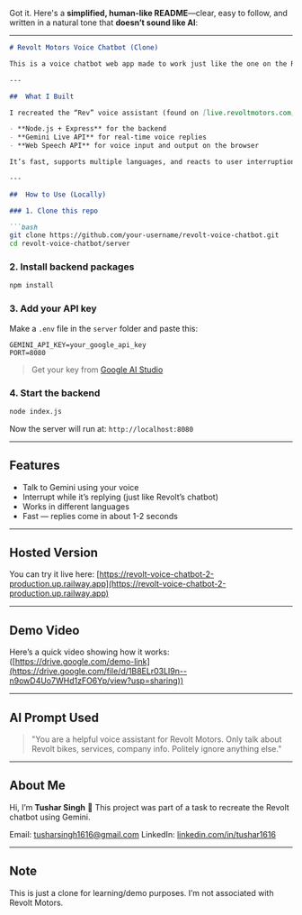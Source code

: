 Got it. Here's a **simplified, human-like README**—clear, easy to follow, and written in a natural tone that **doesn’t sound like AI**:

---

````markdown
# Revolt Motors Voice Chatbot (Clone)

This is a voice chatbot web app made to work just like the one on the Revolt Motors website. You can talk to it, interrupt it while it's speaking, and get fast responses — just like the original.

---

##  What I Built

I recreated the “Rev” voice assistant (found on [live.revoltmotors.com](https://live.revoltmotors.com)) using:

- **Node.js + Express** for the backend
- **Gemini Live API** for real-time voice replies
- **Web Speech API** for voice input and output on the browser

It’s fast, supports multiple languages, and reacts to user interruptions mid-conversation — just like the real one.

---

##  How to Use (Locally)

### 1. Clone this repo

```bash
git clone https://github.com/your-username/revolt-voice-chatbot.git
cd revolt-voice-chatbot/server
````

### 2. Install backend packages

```bash
npm install
```

### 3. Add your API key

Make a `.env` file in the `server` folder and paste this:

```
GEMINI_API_KEY=your_google_api_key
PORT=8080
```

> Get your key from [Google AI Studio](https://aistudio.google.com/app/apikey)

### 4. Start the backend

```bash
node index.js
```

Now the server will run at: `http://localhost:8080`

---

##  Features

*  Talk to Gemini using your voice
*  Interrupt while it’s replying (just like Revolt’s chatbot)
*  Works in different languages
*  Fast — replies come in about 1-2 seconds

---

##  Hosted Version

You can try it live here:
 [https://revolt-voice-chatbot-2-production.up.railway.app](https://revolt-voice-chatbot-2-production.up.railway.app)

---

##  Demo Video

Here’s a quick video showing how it works:
 ([https://drive.google.com/demo-link](https://drive.google.com/file/d/1B8ELr03LI9n--n9owD4Uo7WHd1zFO6Yp/view?usp=sharing))

---

##  AI Prompt Used

> "You are a helpful voice assistant for Revolt Motors. Only talk about Revolt bikes, services, company info. Politely ignore anything else."

---

##  About Me

Hi, I’m **Tushar Singh** 👋
This project was part of a task to recreate the Revolt chatbot using Gemini.

 Email: [tusharsingh1616@gmail.com](mailto:tusharsingh1616@gmail.com)
 LinkedIn: [linkedin.com/in/tushar1616](https://linkedin.com/in/tushar1616)

---

##  Note

This is just a clone for learning/demo purposes. I’m not associated with Revolt Motors.

```


